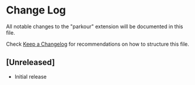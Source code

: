 # Change Log

All notable changes to the "parkour" extension will be documented in this file.

Check [Keep a Changelog](http://keepachangelog.com/) for recommendations on how to structure this file.

## [Unreleased]

- Initial release
